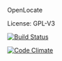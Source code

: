 OpenLocate

License: GPL-V3



[![Build Status](https://magnum.travis-ci.com/HenryHoggard/OpenLocate-Server.svg?token=gcgF4x4zUmN7ws9HiZEs)](https://magnum.travis-ci.com/HenryHoggard/OpenLocate-Server)

[![Code Climate](https://codeclimate.com/repos/5538c805e30ba04c29000785/badges/8c01c787a5291ebf13bf/gpa.svg)](https://codeclimate.com/repos/5538c805e30ba04c29000785/feed)
